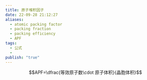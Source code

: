 ```yaml
---
title: 原子堆积因子
date: 22-09-28 21:12:27
aliases:
  - atomic packing factor
  - packing fraction
  - packing efficiency
  - APF
tags:
  - 公式
  - 
publish: "true"
---
```


$$APF=\dfrac{等效原子数\cdot 原子体积}{晶胞体积}$$
